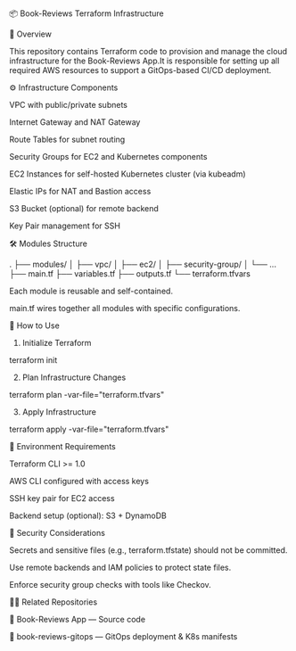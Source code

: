 📦 Book-Reviews Terraform Infrastructure

📌 Overview

This repository contains Terraform code to provision and manage the cloud infrastructure for the Book-Reviews App.It is responsible for setting up all required AWS resources to support a GitOps-based CI/CD deployment.

⚙️ Infrastructure Components

VPC with public/private subnets

Internet Gateway and NAT Gateway

Route Tables for subnet routing

Security Groups for EC2 and Kubernetes components

EC2 Instances for self-hosted Kubernetes cluster (via kubeadm)

Elastic IPs for NAT and Bastion access

S3 Bucket (optional) for remote backend

Key Pair management for SSH

🛠️ Modules Structure

.
├── modules/
│   ├── vpc/
│   ├── ec2/
│   ├── security-group/
│   └── ...
├── main.tf
├── variables.tf
├── outputs.tf
└── terraform.tfvars

Each module is reusable and self-contained.

main.tf wires together all modules with specific configurations.

🚀 How to Use

1. Initialize Terraform

terraform init

2. Plan Infrastructure Changes

terraform plan -var-file="terraform.tfvars"

3. Apply Infrastructure

terraform apply -var-file="terraform.tfvars"

💪 Environment Requirements

Terraform CLI >= 1.0

AWS CLI configured with access keys

SSH key pair for EC2 access

Backend setup (optional): S3 + DynamoDB

🔐 Security Considerations

Secrets and sensitive files (e.g., terraform.tfstate) should not be committed.

Use remote backends and IAM policies to protect state files.

Enforce security group checks with tools like Checkov.

🧑‍💻 Related Repositories

🔧 Book-Reviews App — Source code

🚀 book-reviews-gitops — GitOps deployment & K8s manifests
